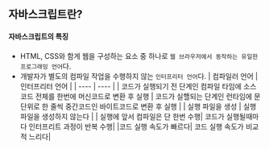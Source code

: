 ## 자바스크립트란?

#### 자바스크립트의 특징

- HTML, CSS와 함게 웹을 구성하는 요소 중 하나로 `웹 브라우저에서 동작하는 유일한 프로그래밍 언어`다.
- 개발자가 별도의 컴파일 작업을 수행하지 않는 `인터프리터 언어`다.
  | 컴파일러 언어 | 인터프리터 언어 |
  | ---- | ---- |
  | 코드가 실행되기 전 단계인 컴파일 타임에 소스코드 전체를 한번에 머신코드로 변환 후 실행 | 코드가 실핼되는 단계인 런타임에 문 단위로 한 줄씩 중간코드인 바이트코드로 변환 후 실행 |
  | 실행 파일을 생성 | 실행파일을 생성하지 않는다 |
  | 실행에 앞서 컴파일은 단 한번 수행| 코드가 실행될때마다 인터프리트 과정이 반복 수행|
  |코드 실행 속도가 빠르다| 코드 실행 속도가 비교적 느리다|
